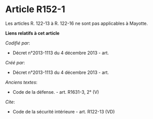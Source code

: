 # Article R152-1

Les articles R. 122-13 à R. 122-16 ne sont pas applicables à Mayotte.

**Liens relatifs à cet article**

_Codifié par_:

  - Décret n°2013-1113 du 4 décembre 2013 - art.

_Créé par_:

  - Décret n°2013-1113 du 4 décembre 2013 - art.

_Anciens textes_:

  - Code de la défense. - art. R1631-3, 2° (V)

_Cite_:

  - Code de la sécurité intérieure - art. R122-13 (VD)
